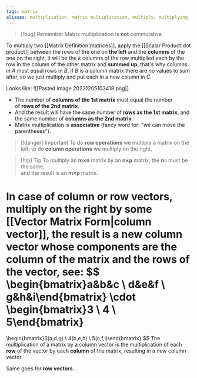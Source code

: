 ```yaml
---
tags: matrix
aliases: multiplication, matrix multiplication, multiply, multiplying
---
```

>[!bug] Remember
>Matrix multiplication is **not** commutative.

To multiply two [[Matrix Definition|matrices]], apply the [[Scalar Product|dot product]] between the rows of the one on **the left** and the **columns** of the one on the right, it will be the $k$ columns of the row multiplied each by the row in the column of the other matrix and **summed up**, that's why columns in $A$ must equal rows in $B$, if $B$ is a column matrix there are no values to sum after, so we just multiply and put each in a new column in $C$.

Looks like:
![[Pasted image 20231205103418.png]]

- The number of **columns of the 1st matrix** must equal the number of **rows of the 2nd matrix**.
- And the result will have the same number of **rows as the 1st matrix**, and the same number of **columns as the 2nd matrix**.
- Matrix multiplication is **associative** (fancy word for: "we can move the parentheses").

>[!danger] Important
> To do **row operations** we multiply a matrix on the left, to do **column operations** we multiply on the right.

>[!tip] Tip
> To multiply an **m×n** matrix by an **n×p** matrix, the **n**s must be the same,  
and the result is an **m×p** matrix.

In case of column or row vectors, multiply on the right by some [[Vector Matrix Form|column vector]], the result is a new column vector whose components are the column of the matrix and the rows of the vector, see:
$$
\begin{bmatrix}a&b&c \\ d&e&f \\ g&h&i\end{bmatrix}
\cdot
\begin{bmatrix}3 \\ 4 \\ 5\end{bmatrix}
= 
\begin{bmatrix}3(a,d,g) \\ 4(b,e,h) \\ 5(c,f,i)\end{bmatrix}
$$
The multiplication of a matrix by a column vector is the multiplication of each **row** of the vector by each **column** of the matrix, resulting in a new column vector.

Same goes for **row vectors**.